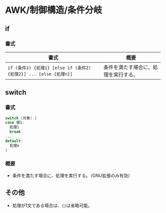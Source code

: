 # AWK/制御構造/条件分岐

## if

### 書式

| 書式                                                         | 概要                                 |
| ------------------------------------------------------------ | ------------------------------------ |
| `if (条件1) {処理1} [else if (条件2) {処理2}] ... [else {処理n}]` | 条件を満たす場合に、処理を実行する。 |

## switch

### 書式

```awk
switch (対象) {
case 値1:
  処理1
  break
...
default:
  処理n
}
```

### 概要

- 条件を満たす場合に、処理を実行する。（GNU拡張のみ有効）

## その他

- 処理が1文である場合は、`{}`は省略可能。
